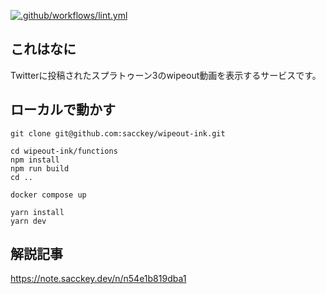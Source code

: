 [![.github/workflows/lint.yml](https://github.com/sacckey/wipeout-ink/actions/workflows/lint.yml/badge.svg)](https://github.com/sacckey/wipeout-ink/actions/workflows/lint.yml)

## これはなに
Twitterに投稿されたスプラトゥーン3のwipeout動画を表示するサービスです。

## ローカルで動かす
```
git clone git@github.com:sacckey/wipeout-ink.git

cd wipeout-ink/functions
npm install
npm run build
cd ..

docker compose up

yarn install
yarn dev
```

## 解説記事
https://note.sacckey.dev/n/n54e1b819dba1
